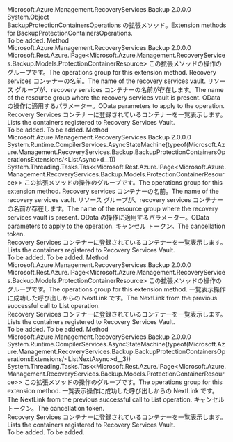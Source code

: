 <Type Name="BackupProtectionContainersOperationsExtensions" FullName="Microsoft.Azure.Management.RecoveryServices.Backup.BackupProtectionContainersOperationsExtensions">
  <TypeSignature Language="C#" Value="public static class BackupProtectionContainersOperationsExtensions" />
  <TypeSignature Language="ILAsm" Value=".class public auto ansi abstract sealed beforefieldinit BackupProtectionContainersOperationsExtensions extends System.Object" />
  <TypeSignature Language="DocId" Value="T:Microsoft.Azure.Management.RecoveryServices.Backup.BackupProtectionContainersOperationsExtensions" />
  <TypeSignature Language="VB.NET" Value="Public Module BackupProtectionContainersOperationsExtensions" />
  <TypeSignature Language="F#" Value="type BackupProtectionContainersOperationsExtensions = class" />
  <AssemblyInfo>
    <AssemblyName>Microsoft.Azure.Management.RecoveryServices.Backup</AssemblyName>
    <AssemblyVersion>2.0.0.0</AssemblyVersion>
  </AssemblyInfo>
  <Base>
    <BaseTypeName>System.Object</BaseTypeName>
  </Base>
  <Interfaces />
  <Docs>
    <summary>
            <span data-ttu-id="ef85e-101">BackupProtectionContainersOperations の拡張メソッド。</span><span class="sxs-lookup"><span data-stu-id="ef85e-101">Extension methods for BackupProtectionContainersOperations.</span></span>
            </summary>
    <remarks>To be added.</remarks>
  </Docs>
  <Members>
    <Member MemberName="List">
      <MemberSignature Language="C#" Value="public static Microsoft.Rest.Azure.IPage&lt;Microsoft.Azure.Management.RecoveryServices.Backup.Models.ProtectionContainerResource&gt; List (this Microsoft.Azure.Management.RecoveryServices.Backup.IBackupProtectionContainersOperations operations, string vaultName, string resourceGroupName, Microsoft.Rest.Azure.OData.ODataQuery&lt;Microsoft.Azure.Management.RecoveryServices.Backup.Models.BMSContainerQueryObject&gt; odataQuery = null);" />
      <MemberSignature Language="ILAsm" Value=".method public static hidebysig class Microsoft.Rest.Azure.IPage`1&lt;class Microsoft.Azure.Management.RecoveryServices.Backup.Models.ProtectionContainerResource&gt; List(class Microsoft.Azure.Management.RecoveryServices.Backup.IBackupProtectionContainersOperations operations, string vaultName, string resourceGroupName, class Microsoft.Rest.Azure.OData.ODataQuery`1&lt;class Microsoft.Azure.Management.RecoveryServices.Backup.Models.BMSContainerQueryObject&gt; odataQuery) cil managed" />
      <MemberSignature Language="DocId" Value="M:Microsoft.Azure.Management.RecoveryServices.Backup.BackupProtectionContainersOperationsExtensions.List(Microsoft.Azure.Management.RecoveryServices.Backup.IBackupProtectionContainersOperations,System.String,System.String,Microsoft.Rest.Azure.OData.ODataQuery{Microsoft.Azure.Management.RecoveryServices.Backup.Models.BMSContainerQueryObject})" />
      <MemberSignature Language="VB.NET" Value="&lt;Extension()&gt;&#xA;Public Function List (operations As IBackupProtectionContainersOperations, vaultName As String, resourceGroupName As String, Optional odataQuery As ODataQuery(Of BMSContainerQueryObject) = null) As IPage(Of ProtectionContainerResource)" />
      <MemberSignature Language="F#" Value="static member List : Microsoft.Azure.Management.RecoveryServices.Backup.IBackupProtectionContainersOperations * string * string * Microsoft.Rest.Azure.OData.ODataQuery&lt;Microsoft.Azure.Management.RecoveryServices.Backup.Models.BMSContainerQueryObject&gt; -&gt; Microsoft.Rest.Azure.IPage&lt;Microsoft.Azure.Management.RecoveryServices.Backup.Models.ProtectionContainerResource&gt;" Usage="Microsoft.Azure.Management.RecoveryServices.Backup.BackupProtectionContainersOperationsExtensions.List (operations, vaultName, resourceGroupName, odataQuery)" />
      <MemberType>Method</MemberType>
      <AssemblyInfo>
        <AssemblyName>Microsoft.Azure.Management.RecoveryServices.Backup</AssemblyName>
        <AssemblyVersion>2.0.0.0</AssemblyVersion>
      </AssemblyInfo>
      <ReturnValue>
        <ReturnType>Microsoft.Rest.Azure.IPage&lt;Microsoft.Azure.Management.RecoveryServices.Backup.Models.ProtectionContainerResource&gt;</ReturnType>
      </ReturnValue>
      <Parameters>
        <Parameter Name="operations" Type="Microsoft.Azure.Management.RecoveryServices.Backup.IBackupProtectionContainersOperations" RefType="this" />
        <Parameter Name="vaultName" Type="System.String" />
        <Parameter Name="resourceGroupName" Type="System.String" />
        <Parameter Name="odataQuery" Type="Microsoft.Rest.Azure.OData.ODataQuery&lt;Microsoft.Azure.Management.RecoveryServices.Backup.Models.BMSContainerQueryObject&gt;" />
      </Parameters>
      <Docs>
        <param name="operations">
            <span data-ttu-id="ef85e-102">この拡張メソッドの操作のグループです。</span><span class="sxs-lookup"><span data-stu-id="ef85e-102">The operations group for this extension method.</span></span>
            </param>
        <param name="vaultName">
            <span data-ttu-id="ef85e-103">Recovery services コンテナーの名前。</span><span class="sxs-lookup"><span data-stu-id="ef85e-103">The name of the recovery services vault.</span></span>
            </param>
        <param name="resourceGroupName">
            <span data-ttu-id="ef85e-104">リソース グループが、recovery services コンテナーの名前が存在します。</span><span class="sxs-lookup"><span data-stu-id="ef85e-104">The name of the resource group where the recovery services vault is present.</span></span>
            </param>
        <param name="odataQuery">
            <span data-ttu-id="ef85e-105">OData の操作に適用するパラメーター。</span><span class="sxs-lookup"><span data-stu-id="ef85e-105">OData parameters to apply to the operation.</span></span>
            </param>
        <summary>
            <span data-ttu-id="ef85e-106">Recovery Services コンテナーに登録されているコンテナーを一覧表示します。</span><span class="sxs-lookup"><span data-stu-id="ef85e-106">Lists the containers registered to Recovery Services Vault.</span></span>
            </summary>
        <returns>To be added.</returns>
        <remarks>To be added.</remarks>
      </Docs>
    </Member>
    <Member MemberName="ListAsync">
      <MemberSignature Language="C#" Value="public static System.Threading.Tasks.Task&lt;Microsoft.Rest.Azure.IPage&lt;Microsoft.Azure.Management.RecoveryServices.Backup.Models.ProtectionContainerResource&gt;&gt; ListAsync (this Microsoft.Azure.Management.RecoveryServices.Backup.IBackupProtectionContainersOperations operations, string vaultName, string resourceGroupName, Microsoft.Rest.Azure.OData.ODataQuery&lt;Microsoft.Azure.Management.RecoveryServices.Backup.Models.BMSContainerQueryObject&gt; odataQuery = null, System.Threading.CancellationToken cancellationToken = null);" />
      <MemberSignature Language="ILAsm" Value=".method public static hidebysig class System.Threading.Tasks.Task`1&lt;class Microsoft.Rest.Azure.IPage`1&lt;class Microsoft.Azure.Management.RecoveryServices.Backup.Models.ProtectionContainerResource&gt;&gt; ListAsync(class Microsoft.Azure.Management.RecoveryServices.Backup.IBackupProtectionContainersOperations operations, string vaultName, string resourceGroupName, class Microsoft.Rest.Azure.OData.ODataQuery`1&lt;class Microsoft.Azure.Management.RecoveryServices.Backup.Models.BMSContainerQueryObject&gt; odataQuery, valuetype System.Threading.CancellationToken cancellationToken) cil managed" />
      <MemberSignature Language="DocId" Value="M:Microsoft.Azure.Management.RecoveryServices.Backup.BackupProtectionContainersOperationsExtensions.ListAsync(Microsoft.Azure.Management.RecoveryServices.Backup.IBackupProtectionContainersOperations,System.String,System.String,Microsoft.Rest.Azure.OData.ODataQuery{Microsoft.Azure.Management.RecoveryServices.Backup.Models.BMSContainerQueryObject},System.Threading.CancellationToken)" />
      <MemberSignature Language="F#" Value="static member ListAsync : Microsoft.Azure.Management.RecoveryServices.Backup.IBackupProtectionContainersOperations * string * string * Microsoft.Rest.Azure.OData.ODataQuery&lt;Microsoft.Azure.Management.RecoveryServices.Backup.Models.BMSContainerQueryObject&gt; * System.Threading.CancellationToken -&gt; System.Threading.Tasks.Task&lt;Microsoft.Rest.Azure.IPage&lt;Microsoft.Azure.Management.RecoveryServices.Backup.Models.ProtectionContainerResource&gt;&gt;" Usage="Microsoft.Azure.Management.RecoveryServices.Backup.BackupProtectionContainersOperationsExtensions.ListAsync (operations, vaultName, resourceGroupName, odataQuery, cancellationToken)" />
      <MemberType>Method</MemberType>
      <AssemblyInfo>
        <AssemblyName>Microsoft.Azure.Management.RecoveryServices.Backup</AssemblyName>
        <AssemblyVersion>2.0.0.0</AssemblyVersion>
      </AssemblyInfo>
      <Attributes>
        <Attribute>
          <AttributeName>System.Runtime.CompilerServices.AsyncStateMachine(typeof(Microsoft.Azure.Management.RecoveryServices.Backup.BackupProtectionContainersOperationsExtensions/&lt;ListAsync&gt;d__1))</AttributeName>
        </Attribute>
      </Attributes>
      <ReturnValue>
        <ReturnType>System.Threading.Tasks.Task&lt;Microsoft.Rest.Azure.IPage&lt;Microsoft.Azure.Management.RecoveryServices.Backup.Models.ProtectionContainerResource&gt;&gt;</ReturnType>
      </ReturnValue>
      <Parameters>
        <Parameter Name="operations" Type="Microsoft.Azure.Management.RecoveryServices.Backup.IBackupProtectionContainersOperations" RefType="this" />
        <Parameter Name="vaultName" Type="System.String" />
        <Parameter Name="resourceGroupName" Type="System.String" />
        <Parameter Name="odataQuery" Type="Microsoft.Rest.Azure.OData.ODataQuery&lt;Microsoft.Azure.Management.RecoveryServices.Backup.Models.BMSContainerQueryObject&gt;" />
        <Parameter Name="cancellationToken" Type="System.Threading.CancellationToken" />
      </Parameters>
      <Docs>
        <param name="operations">
            <span data-ttu-id="ef85e-107">この拡張メソッドの操作のグループです。</span><span class="sxs-lookup"><span data-stu-id="ef85e-107">The operations group for this extension method.</span></span>
            </param>
        <param name="vaultName">
            <span data-ttu-id="ef85e-108">Recovery services コンテナーの名前。</span><span class="sxs-lookup"><span data-stu-id="ef85e-108">The name of the recovery services vault.</span></span>
            </param>
        <param name="resourceGroupName">
            <span data-ttu-id="ef85e-109">リソース グループが、recovery services コンテナーの名前が存在します。</span><span class="sxs-lookup"><span data-stu-id="ef85e-109">The name of the resource group where the recovery services vault is present.</span></span>
            </param>
        <param name="odataQuery">
            <span data-ttu-id="ef85e-110">OData の操作に適用するパラメーター。</span><span class="sxs-lookup"><span data-stu-id="ef85e-110">OData parameters to apply to the operation.</span></span>
            </param>
        <param name="cancellationToken">
            <span data-ttu-id="ef85e-111">キャンセル トークン。</span><span class="sxs-lookup"><span data-stu-id="ef85e-111">The cancellation token.</span></span>
            </param>
        <summary>
            <span data-ttu-id="ef85e-112">Recovery Services コンテナーに登録されているコンテナーを一覧表示します。</span><span class="sxs-lookup"><span data-stu-id="ef85e-112">Lists the containers registered to Recovery Services Vault.</span></span>
            </summary>
        <returns>To be added.</returns>
        <remarks>To be added.</remarks>
      </Docs>
    </Member>
    <Member MemberName="ListNext">
      <MemberSignature Language="C#" Value="public static Microsoft.Rest.Azure.IPage&lt;Microsoft.Azure.Management.RecoveryServices.Backup.Models.ProtectionContainerResource&gt; ListNext (this Microsoft.Azure.Management.RecoveryServices.Backup.IBackupProtectionContainersOperations operations, string nextPageLink);" />
      <MemberSignature Language="ILAsm" Value=".method public static hidebysig class Microsoft.Rest.Azure.IPage`1&lt;class Microsoft.Azure.Management.RecoveryServices.Backup.Models.ProtectionContainerResource&gt; ListNext(class Microsoft.Azure.Management.RecoveryServices.Backup.IBackupProtectionContainersOperations operations, string nextPageLink) cil managed" />
      <MemberSignature Language="DocId" Value="M:Microsoft.Azure.Management.RecoveryServices.Backup.BackupProtectionContainersOperationsExtensions.ListNext(Microsoft.Azure.Management.RecoveryServices.Backup.IBackupProtectionContainersOperations,System.String)" />
      <MemberSignature Language="VB.NET" Value="&lt;Extension()&gt;&#xA;Public Function ListNext (operations As IBackupProtectionContainersOperations, nextPageLink As String) As IPage(Of ProtectionContainerResource)" />
      <MemberSignature Language="F#" Value="static member ListNext : Microsoft.Azure.Management.RecoveryServices.Backup.IBackupProtectionContainersOperations * string -&gt; Microsoft.Rest.Azure.IPage&lt;Microsoft.Azure.Management.RecoveryServices.Backup.Models.ProtectionContainerResource&gt;" Usage="Microsoft.Azure.Management.RecoveryServices.Backup.BackupProtectionContainersOperationsExtensions.ListNext (operations, nextPageLink)" />
      <MemberType>Method</MemberType>
      <AssemblyInfo>
        <AssemblyName>Microsoft.Azure.Management.RecoveryServices.Backup</AssemblyName>
        <AssemblyVersion>2.0.0.0</AssemblyVersion>
      </AssemblyInfo>
      <ReturnValue>
        <ReturnType>Microsoft.Rest.Azure.IPage&lt;Microsoft.Azure.Management.RecoveryServices.Backup.Models.ProtectionContainerResource&gt;</ReturnType>
      </ReturnValue>
      <Parameters>
        <Parameter Name="operations" Type="Microsoft.Azure.Management.RecoveryServices.Backup.IBackupProtectionContainersOperations" RefType="this" />
        <Parameter Name="nextPageLink" Type="System.String" />
      </Parameters>
      <Docs>
        <param name="operations">
            <span data-ttu-id="ef85e-113">この拡張メソッドの操作のグループです。</span><span class="sxs-lookup"><span data-stu-id="ef85e-113">The operations group for this extension method.</span></span>
            </param>
        <param name="nextPageLink">
            <span data-ttu-id="ef85e-114">一覧表示操作に成功した呼び出しからの NextLink です。</span><span class="sxs-lookup"><span data-stu-id="ef85e-114">The NextLink from the previous successful call to List operation.</span></span>
            </param>
        <summary>
            <span data-ttu-id="ef85e-115">Recovery Services コンテナーに登録されているコンテナーを一覧表示します。</span><span class="sxs-lookup"><span data-stu-id="ef85e-115">Lists the containers registered to Recovery Services Vault.</span></span>
            </summary>
        <returns>To be added.</returns>
        <remarks>To be added.</remarks>
      </Docs>
    </Member>
    <Member MemberName="ListNextAsync">
      <MemberSignature Language="C#" Value="public static System.Threading.Tasks.Task&lt;Microsoft.Rest.Azure.IPage&lt;Microsoft.Azure.Management.RecoveryServices.Backup.Models.ProtectionContainerResource&gt;&gt; ListNextAsync (this Microsoft.Azure.Management.RecoveryServices.Backup.IBackupProtectionContainersOperations operations, string nextPageLink, System.Threading.CancellationToken cancellationToken = null);" />
      <MemberSignature Language="ILAsm" Value=".method public static hidebysig class System.Threading.Tasks.Task`1&lt;class Microsoft.Rest.Azure.IPage`1&lt;class Microsoft.Azure.Management.RecoveryServices.Backup.Models.ProtectionContainerResource&gt;&gt; ListNextAsync(class Microsoft.Azure.Management.RecoveryServices.Backup.IBackupProtectionContainersOperations operations, string nextPageLink, valuetype System.Threading.CancellationToken cancellationToken) cil managed" />
      <MemberSignature Language="DocId" Value="M:Microsoft.Azure.Management.RecoveryServices.Backup.BackupProtectionContainersOperationsExtensions.ListNextAsync(Microsoft.Azure.Management.RecoveryServices.Backup.IBackupProtectionContainersOperations,System.String,System.Threading.CancellationToken)" />
      <MemberSignature Language="F#" Value="static member ListNextAsync : Microsoft.Azure.Management.RecoveryServices.Backup.IBackupProtectionContainersOperations * string * System.Threading.CancellationToken -&gt; System.Threading.Tasks.Task&lt;Microsoft.Rest.Azure.IPage&lt;Microsoft.Azure.Management.RecoveryServices.Backup.Models.ProtectionContainerResource&gt;&gt;" Usage="Microsoft.Azure.Management.RecoveryServices.Backup.BackupProtectionContainersOperationsExtensions.ListNextAsync (operations, nextPageLink, cancellationToken)" />
      <MemberType>Method</MemberType>
      <AssemblyInfo>
        <AssemblyName>Microsoft.Azure.Management.RecoveryServices.Backup</AssemblyName>
        <AssemblyVersion>2.0.0.0</AssemblyVersion>
      </AssemblyInfo>
      <Attributes>
        <Attribute>
          <AttributeName>System.Runtime.CompilerServices.AsyncStateMachine(typeof(Microsoft.Azure.Management.RecoveryServices.Backup.BackupProtectionContainersOperationsExtensions/&lt;ListNextAsync&gt;d__3))</AttributeName>
        </Attribute>
      </Attributes>
      <ReturnValue>
        <ReturnType>System.Threading.Tasks.Task&lt;Microsoft.Rest.Azure.IPage&lt;Microsoft.Azure.Management.RecoveryServices.Backup.Models.ProtectionContainerResource&gt;&gt;</ReturnType>
      </ReturnValue>
      <Parameters>
        <Parameter Name="operations" Type="Microsoft.Azure.Management.RecoveryServices.Backup.IBackupProtectionContainersOperations" RefType="this" />
        <Parameter Name="nextPageLink" Type="System.String" />
        <Parameter Name="cancellationToken" Type="System.Threading.CancellationToken" />
      </Parameters>
      <Docs>
        <param name="operations">
            <span data-ttu-id="ef85e-116">この拡張メソッドの操作のグループです。</span><span class="sxs-lookup"><span data-stu-id="ef85e-116">The operations group for this extension method.</span></span>
            </param>
        <param name="nextPageLink">
            <span data-ttu-id="ef85e-117">一覧表示操作に成功した呼び出しからの NextLink です。</span><span class="sxs-lookup"><span data-stu-id="ef85e-117">The NextLink from the previous successful call to List operation.</span></span>
            </param>
        <param name="cancellationToken">
            <span data-ttu-id="ef85e-118">キャンセル トークン。</span><span class="sxs-lookup"><span data-stu-id="ef85e-118">The cancellation token.</span></span>
            </param>
        <summary>
            <span data-ttu-id="ef85e-119">Recovery Services コンテナーに登録されているコンテナーを一覧表示します。</span><span class="sxs-lookup"><span data-stu-id="ef85e-119">Lists the containers registered to Recovery Services Vault.</span></span>
            </summary>
        <returns>To be added.</returns>
        <remarks>To be added.</remarks>
      </Docs>
    </Member>
  </Members>
</Type>